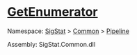# [GetEnumerator](./ParallelTransformPipeline-100663501.md)

Namespace: [SigStat]() > [Common](./../../README.md) > [Pipeline](./../README.md)

Assembly: SigStat.Common.dll


